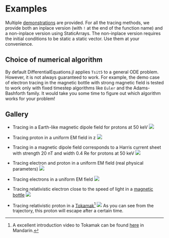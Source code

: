 # Examples

Multiple [demonstrations](https://github.com/henry2004y/TestParticle.jl/tree/master/examples) are provided.
For all the tracing methods, we provide both an inplace version (with `!` at the end of the function name) and a non-inplace version using StaticArrays. The non-inplace version requires the initial conditions to be static a static vector. Use them at your convenience.

## Choice of numerical algorithm

By default DifferentialEquations.jl applies `Tsit5` to a general ODE problem.
However, it is not always guaranteed to work. For example, the demo case of electron tracing in the magnetic bottle with strong magnetic field is tested to work only with fixed timestep algorithms like `Euler` and the Adams-Bashforth family.
It would take you some time to figure out which algorithm works for your problem!

## Gallery

- Tracing in a Earth-like magnetic dipole field for protons at 50 keV
![](../figures/ion_trajectory_dipole.png)

- Tracing proton in a uniform EM field in z
![](../figures/ion_uniformEM.png)

- Tracing in a magnetic dipole field corresponds to a Harris current sheet with strength 20 nT and width 0.4 Re for protons at 50 keV
![](../figures/ion_trajectory_current_sheet.png)

- Tracing electron and proton in a uniform EM field (real physical parameters)
![](../figures/electron_ion_uniformEM.png)

- Tracing electrons in a uniform EM field
![](../figures/electrons_uniformEM.png)

- Tracing relativistic electron close to the speed of light in a [magnetic bottle](https://en.wikipedia.org/wiki/Magnetic_mirror#Magnetic_bottles)
![](../figures/electron_magnetic_bottle.png)

- Tracing relativistic proton in a [Tokamak](https://en.wikipedia.org/wiki/Tokamak)[^1]
![](../figures/ion_tokamak.png)
As you can see from the trajectory, this proton will escape after a certain time.


[^1]: A excellent introduction video to Tokamak can be found [here](https://www.youtube.com/watch?v=0JqBfYwQcqg) in Mandarin.